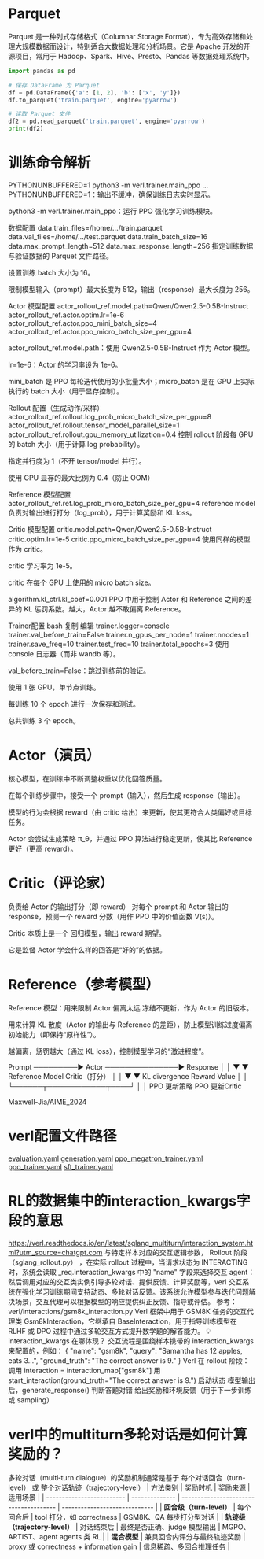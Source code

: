 # Parquet
Parquet 是一种列式存储格式（Columnar Storage Format），专为高效存储和处理大规模数据而设计，特别适合大数据处理和分析场景。它是 Apache 开发的开源项目，常用于 Hadoop、Spark、Hive、Presto、Pandas 等数据处理系统中。
```python
import pandas as pd

# 保存 DataFrame 为 Parquet
df = pd.DataFrame({'a': [1, 2], 'b': ['x', 'y']})
df.to_parquet('train.parquet', engine='pyarrow')

# 读取 Parquet 文件
df2 = pd.read_parquet('train.parquet', engine='pyarrow')
print(df2)
```

# 训练命令解析
PYTHONUNBUFFERED=1 python3 -m verl.trainer.main_ppo ...
PYTHONUNBUFFERED=1：输出不缓冲，确保训练日志实时显示。

python3 -m verl.trainer.main_ppo：运行 PPO 强化学习训练模块。

数据配置
data.train_files=/home/.../train.parquet
data.val_files=/home/.../test.parquet
data.train_batch_size=16
data.max_prompt_length=512
data.max_response_length=256
指定训练数据与验证数据的 Parquet 文件路径。

设置训练 batch 大小为 16。

限制模型输入（prompt）最大长度为 512，输出（response）最大长度为 256。

Actor 模型配置
actor_rollout_ref.model.path=Qwen/Qwen2.5-0.5B-Instruct
actor_rollout_ref.actor.optim.lr=1e-6
actor_rollout_ref.actor.ppo_mini_batch_size=4
actor_rollout_ref.actor.ppo_micro_batch_size_per_gpu=4

actor_rollout_ref.model.path：使用 Qwen2.5-0.5B-Instruct 作为 Actor 模型。

lr=1e-6：Actor 的学习率设为 1e-6。

mini_batch 是 PPO 每轮迭代使用的小批量大小；micro_batch 是在 GPU 上实际执行的 batch 大小（用于显存控制）。


Rollout 配置（生成动作/采样）
actor_rollout_ref.rollout.log_prob_micro_batch_size_per_gpu=8
actor_rollout_ref.rollout.tensor_model_parallel_size=1
actor_rollout_ref.rollout.gpu_memory_utilization=0.4
控制 rollout 阶段每 GPU 的 batch 大小（用于计算 log probability）。

指定并行度为 1（不开 tensor/model 并行）。

使用 GPU 显存的最大比例为 0.4（防止 OOM）

Reference 模型配置
actor_rollout_ref.ref.log_prob_micro_batch_size_per_gpu=4
reference model 负责对输出进行打分（log_prob），用于计算奖励和 KL loss。

Critic 模型配置
critic.model.path=Qwen/Qwen2.5-0.5B-Instruct
critic.optim.lr=1e-5
critic.ppo_micro_batch_size_per_gpu=4
使用同样的模型作为 critic。

critic 学习率为 1e-5。

critic 在每个 GPU 上使用的 micro batch size。

algorithm.kl_ctrl.kl_coef=0.001
PPO 中用于控制 Actor 和 Reference 之间的差异的 KL 惩罚系数。越大，Actor 越不敢偏离 Reference。


Trainer配置
bash
复制
编辑
trainer.logger=console
trainer.val_before_train=False
trainer.n_gpus_per_node=1
trainer.nnodes=1
trainer.save_freq=10
trainer.test_freq=10
trainer.total_epochs=3
使用 console 日志器（而非 wandb 等）。

val_before_train=False：跳过训练前的验证。

使用 1 张 GPU，单节点训练。

每训练 10 个 epoch 进行一次保存和测试。

总共训练 3 个 epoch。


# Actor（演员）
核心模型，在训练中不断调整权重以优化回答质量。

在每个训练步骤中，接受一个 prompt（输入），然后生成 response（输出）。

模型的行为会根据 reward（由 critic 给出）来更新，使其更符合人类偏好或目标任务。

Actor 会尝试生成策略 π_θ，并通过 PPO 算法进行稳定更新，使其比 Reference 更好（更高 reward）。

# Critic（评论家）
负责给 Actor 的输出打分（即 reward）
对每个 prompt 和 Actor 输出的 response，预测一个 reward 分数（用作 PPO 中的价值函数 V(s)）。

Critic 本质上是一个 回归模型，输出 reward 期望。

它是监督 Actor 学会什么样的回答是“好的”的依据。

# Reference（参考模型）
 Reference 模型：用来限制 Actor 偏离太远
冻结不更新，作为 Actor 的旧版本。

用来计算 KL 散度（Actor 的输出与 Reference 的差距），防止模型训练过度偏离初始能力（即保持“原样性”）。

越偏离，惩罚越大（通过 KL loss），控制模型学习的“激进程度”。

Prompt ─────────► Actor ───────────────► Response
                    │                        │
                    ▼                        ▼
             Reference Model          Critic（打分）
                    │                        │
                    ▼                        ▼
             KL divergence             Reward Value
                    │                        │
                    └──────┬────────────┬────┘
                           │            │
                    PPO 更新策略       PPO 更新Critic


Maxwell-Jia/AIME_2024


# verl配置文件路径
[evaluation.yaml](..%2Fverl%2Fverl%2Ftrainer%2Fconfig%2Fevaluation.yaml)
[generation.yaml](..%2Fverl%2Fverl%2Ftrainer%2Fconfig%2Fgeneration.yaml)
[ppo_megatron_trainer.yaml](..%2Fverl%2Fverl%2Ftrainer%2Fconfig%2Fppo_megatron_trainer.yaml)
[ppo_trainer.yaml](..%2Fverl%2Fverl%2Ftrainer%2Fconfig%2Fppo_trainer.yaml)
[sft_trainer.yaml](..%2Fverl%2Fverl%2Ftrainer%2Fconfig%2Fsft_trainer.yaml)

# RL的数据集中的interaction_kwargs字段的意思
https://verl.readthedocs.io/en/latest/sglang_multiturn/interaction_system.html?utm_source=chatgpt.com
与特定样本对应的交互逻辑参数， Rollout 阶段（sglang_rollout.py） ，在实际 rollout 过程中，当请求状态为 INTERACTING 时，系统会读取 _req.interaction_kwargs 中的 "name" 字段来选择交互 agent：
然后调用对应的交互类实例引导多轮对话、提供反馈、计算奖励等，verl 交互系统在强化学习训练期间支持动态、多轮对话反馈。该系统允许模型参与迭代问题解决场景，交互代理可以根据模型的响应提供纠正反馈、指导或评估。
参考： verl/interactions/gsm8k_interaction.py
Verl 框架中用于 GSM8K 任务的交互代理类 Gsm8kInteraction，它继承自 BaseInteraction，用于指导训练模型在 RLHF 或 DPO 过程中通过多轮交互方式提升数学题的解答能力。
💡 interaction_kwargs 在哪体现？
交互流程是围绕样本携带的 interaction_kwargs 来配置的，例如：
{
  "name": "gsm8k",
  "query": "Samantha has 12 apples, eats 3...",
  "ground_truth": "The correct answer is 9."
}
Verl 在 rollout 阶段：
调用 interaction = interaction_map["gsm8k"]
用 start_interaction(ground_truth="The correct answer is 9.") 启动状态
模型输出后，generate_response() 判断答题对错
给出奖励和环境反馈（用于下一步训练或 sampling）


# verl中的multiturn多轮对话是如何计算奖励的？
多轮对话（multi‑turn dialogue）的奖励机制通常是基于 每个对话回合（turn-level） 或 整个对话轨迹（trajectory-level） 
| 方法类别                      | 奖励时机           | 奖励来源                                   | 适用场景                          |
| ------------------------- | -------------- | -------------------------------------- | ----------------------------- |
| **回合级（turn-level）**       | 每个回合后          | tool 打分，如 correctness                  | GSM8K、QA 每步打分型对话              |
| **轨迹级（trajectory-level）** | 对话结束后          | 最终是否正确、judge 模型输出                      | MGPO、ARTIST、agent agents 类 RL |
| **混合模型**                  | 兼具回合内评分与最终轨迹奖励 | proxy 或 correctness + information gain | 信息稀疏、多回合推理任务                  |
